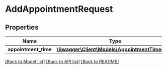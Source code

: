 # AddAppointmentRequest

## Properties
Name | Type | Description | Notes
------------ | ------------- | ------------- | -------------
**appointment_time** | [**\Swagger\Client\Models\AppointmentTimeInput**](AppointmentTimeInput.md) |  | 

[[Back to Model list]](../../README.md#documentation-for-models) [[Back to API list]](../../README.md#documentation-for-api-endpoints) [[Back to README]](../../README.md)

